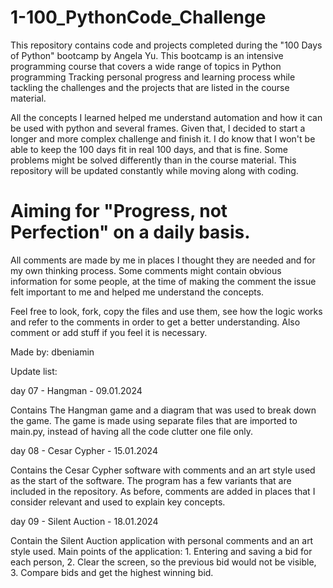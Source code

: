 # 1-100_PythonCode_Challenge

This repository contains code and projects completed during the "100 Days of Python" bootcamp by Angela Yu. This bootcamp is an intensive programming course that covers a wide range of topics in Python programming
Tracking personal progress and learning process while tackling the challenges and the projects that are listed in the course material.

All the concepts I learned helped me understand automation and how it can be used with python and several frames.
Given that, I decided to start a longer and more complex challenge and finish it. I do know that I won't be able to keep the 100 days fit in real 100 days, and that is fine.
Some problems might be solved differently than in the course material.
This repository will be updated constantly while moving along with coding.
# Aiming for "Progress, not Perfection" on a daily basis.
All comments are made by me in places I thought they are needed and for my own thinking process.
Some comments might contain obvious information for some people, at the time of making the comment the issue felt important to me and helped me understand the concepts.

Feel free to look, fork, copy the files and use them, see how the logic works and refer to the comments in order to get a better understanding. Also comment or add stuff if you feel it is necessary.

Made by: dbeniamin

Update list:

day 07 - Hangman - 09.01.2024

Contains The Hangman game and a diagram that was used to break down the game. The game is made using separate files that are imported to main.py, instead of having all the code clutter one file only. 

day 08 - Cesar Cypher - 15.01.2024

Contains the Cesar Cypher software with comments and an art style used as the start of the software. The program has a few variants that are included in the repository. As before, comments are added in places that I consider relevant and used to explain key concepts.

day 09 - Silent Auction - 18.01.2024

Contain the Silent Auction application with personal comments and an art style used. Main points of the application: 1. Entering and saving a bid for each person, 2. Clear the screen, so the previous bid would not be visible, 3. Compare bids and get the highest winning bid.
